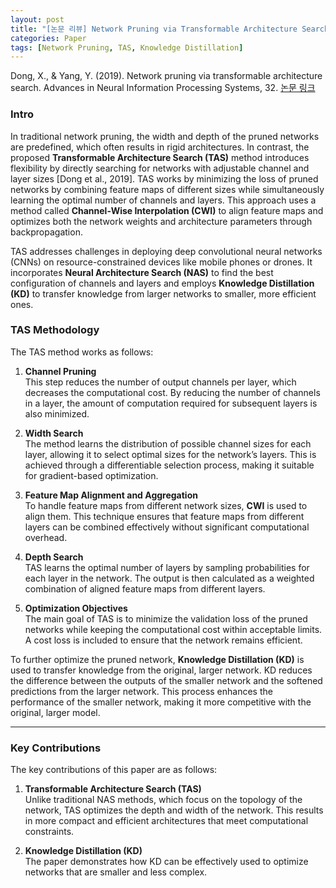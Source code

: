 ```yaml
---
layout: post
title: "[논문 리뷰] Network Pruning via Transformable Architecture Search"
categories: Paper
tags: [Network Pruning, TAS, Knowledge Distillation]
---
```


Dong, X., & Yang, Y. (2019). Network pruning via transformable architecture search. Advances in Neural Information Processing Systems, 32. [논문 링크](https://proceedings.neurips.cc/paper/2019/hash/a01a0380ca3c61428c26a231f0e49a09-Abstract.html)


### Intro

In traditional network pruning, the width and depth of the pruned networks are predefined, which often results in rigid architectures. In contrast, the proposed **Transformable Architecture Search (TAS)** method introduces flexibility by directly searching for networks with adjustable channel and layer sizes [Dong et al., 2019]. TAS works by minimizing the loss of pruned networks by combining feature maps of different sizes while simultaneously learning the optimal number of channels and layers. This approach uses a method called **Channel-Wise Interpolation (CWI)** to align feature maps and optimizes both the network weights and architecture parameters through backpropagation.

TAS addresses challenges in deploying deep convolutional neural networks (CNNs) on resource-constrained devices like mobile phones or drones. It incorporates **Neural Architecture Search (NAS)** to find the best configuration of channels and layers and employs **Knowledge Distillation (KD)** to transfer knowledge from larger networks to smaller, more efficient ones.

### **TAS Methodology**
The TAS method works as follows:

1. **Channel Pruning**  
   This step reduces the number of output channels per layer, which decreases the computational cost. By reducing the number of channels in a layer, the amount of computation required for subsequent layers is also minimized.

2. **Width Search**  
   The method learns the distribution of possible channel sizes for each layer, allowing it to select optimal sizes for the network’s layers. This is achieved through a differentiable selection process, making it suitable for gradient-based optimization.

3. **Feature Map Alignment and Aggregation**  
   To handle feature maps from different network sizes, **CWI** is used to align them. This technique ensures that feature maps from different layers can be combined effectively without significant computational overhead.

4. **Depth Search**  
   TAS learns the optimal number of layers by sampling probabilities for each layer in the network. The output is then calculated as a weighted combination of aligned feature maps from different layers.

5. **Optimization Objectives**  
   The main goal of TAS is to minimize the validation loss of the pruned networks while keeping the computational cost within acceptable limits. A cost loss is included to ensure that the network remains efficient.

To further optimize the pruned network, **Knowledge Distillation (KD)** is used to transfer knowledge from the original, larger network. KD reduces the difference between the outputs of the smaller network and the softened predictions from the larger network. This process enhances the performance of the smaller network, making it more competitive with the original, larger model.

---

### **Key Contributions**
The key contributions of this paper are as follows:

1. **Transformable Architecture Search (TAS)**  
   Unlike traditional NAS methods, which focus on the topology of the network, TAS optimizes the depth and width of the network. This results in more compact and efficient architectures that meet computational constraints.

2. **Knowledge Distillation (KD)**  
   The paper demonstrates how KD can be effectively used to optimize networks that are smaller and less complex.

